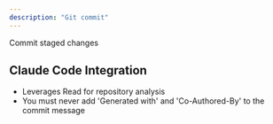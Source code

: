 ```yaml
---
description: "Git commit"
---
```


Commit staged changes

## Claude Code Integration
- Leverages Read for repository analysis
- You must never add 'Generated with' and 'Co-Authored-By' to the commit message
